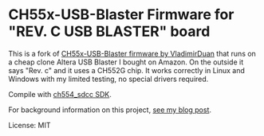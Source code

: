 # CH55x-USB-Blaster Firmware for "REV. C USB BLASTER" board

This is a fork of [CH55x-USB-Blaster firmware by VladimirDuan](https://github.com/VladimirDuan/CH55x-USB-Blaster) that runs on a cheap clone Altera USB Blaster I bought on Amazon. On the outside it says "Rev. c" and it uses a CH552G chip. It works correctly in Linux and Windows with my limited testing, no special drivers required.

Compile with [ch554_sdcc SDK](https://github.com/Blinkinlabs/ch554_sdcc).

For background information on this project, [see my blog post](https://www.downtowndougbrown.com/2024/06/fixing-a-knockoff-altera-usb-blaster-that-never-worked/).

License: MIT
